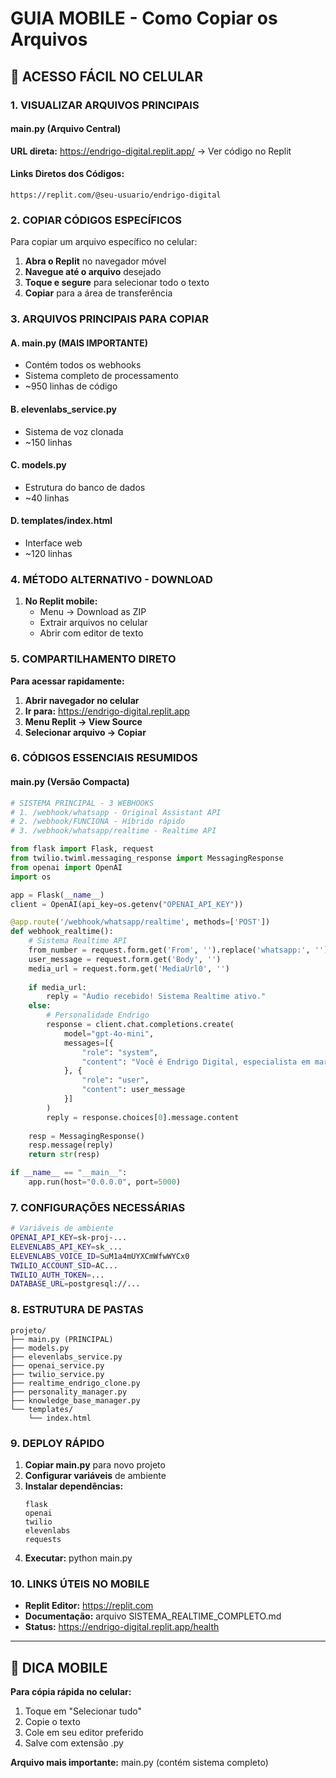# GUIA MOBILE - Como Copiar os Arquivos

## 📱 ACESSO FÁCIL NO CELULAR

### 1. VISUALIZAR ARQUIVOS PRINCIPAIS

#### main.py (Arquivo Central)
**URL direta:** https://endrigo-digital.replit.app/ → Ver código no Replit

#### Links Diretos dos Códigos:
```
https://replit.com/@seu-usuario/endrigo-digital
```

### 2. COPIAR CÓDIGOS ESPECÍFICOS

Para copiar um arquivo específico no celular:

1. **Abra o Replit** no navegador móvel
2. **Navegue até o arquivo** desejado
3. **Toque e segure** para selecionar todo o texto
4. **Copiar** para a área de transferência

### 3. ARQUIVOS PRINCIPAIS PARA COPIAR

#### A. main.py (MAIS IMPORTANTE)
- Contém todos os webhooks
- Sistema completo de processamento
- ~950 linhas de código

#### B. elevenlabs_service.py
- Sistema de voz clonada
- ~150 linhas

#### C. models.py 
- Estrutura do banco de dados
- ~40 linhas

#### D. templates/index.html
- Interface web
- ~120 linhas

### 4. MÉTODO ALTERNATIVO - DOWNLOAD

1. **No Replit mobile:**
   - Menu → Download as ZIP
   - Extrair arquivos no celular
   - Abrir com editor de texto

### 5. COMPARTILHAMENTO DIRETO

**Para acessar rapidamente:**

1. **Abrir navegador no celular**
2. **Ir para:** https://endrigo-digital.replit.app
3. **Menu Replit → View Source**
4. **Selecionar arquivo → Copiar**

### 6. CÓDIGOS ESSENCIAIS RESUMIDOS

#### main.py (Versão Compacta)
```python
# SISTEMA PRINCIPAL - 3 WEBHOOKS
# 1. /webhook/whatsapp - Original Assistant API
# 2. /webhook/FUNCIONA - Híbrido rápido  
# 3. /webhook/whatsapp/realtime - Realtime API

from flask import Flask, request
from twilio.twiml.messaging_response import MessagingResponse
from openai import OpenAI
import os

app = Flask(__name__)
client = OpenAI(api_key=os.getenv("OPENAI_API_KEY"))

@app.route('/webhook/whatsapp/realtime', methods=['POST'])
def webhook_realtime():
    # Sistema Realtime API
    from_number = request.form.get('From', '').replace('whatsapp:', '')
    user_message = request.form.get('Body', '')
    media_url = request.form.get('MediaUrl0', '')
    
    if media_url:
        reply = "Áudio recebido! Sistema Realtime ativo."
    else:
        # Personalidade Endrigo
        response = client.chat.completions.create(
            model="gpt-4o-mini",
            messages=[{
                "role": "system", 
                "content": "Você é Endrigo Digital, especialista em marketing."
            }, {
                "role": "user",
                "content": user_message
            }]
        )
        reply = response.choices[0].message.content
    
    resp = MessagingResponse()
    resp.message(reply)
    return str(resp)

if __name__ == "__main__":
    app.run(host="0.0.0.0", port=5000)
```

### 7. CONFIGURAÇÕES NECESSÁRIAS

```bash
# Variáveis de ambiente
OPENAI_API_KEY=sk-proj-...
ELEVENLABS_API_KEY=sk_...
ELEVENLABS_VOICE_ID=SuM1a4mUYXCmWfwWYCx0
TWILIO_ACCOUNT_SID=AC...
TWILIO_AUTH_TOKEN=...
DATABASE_URL=postgresql://...
```

### 8. ESTRUTURA DE PASTAS

```
projeto/
├── main.py (PRINCIPAL)
├── models.py
├── elevenlabs_service.py
├── openai_service.py
├── twilio_service.py
├── realtime_endrigo_clone.py
├── personality_manager.py
├── knowledge_base_manager.py
└── templates/
    └── index.html
```

### 9. DEPLOY RÁPIDO

1. **Copiar main.py** para novo projeto
2. **Configurar variáveis** de ambiente
3. **Instalar dependências:**
   ```
   flask
   openai
   twilio
   elevenlabs
   requests
   ```
4. **Executar:** python main.py

### 10. LINKS ÚTEIS NO MOBILE

- **Replit Editor:** https://replit.com
- **Documentação:** arquivo SISTEMA_REALTIME_COMPLETO.md
- **Status:** https://endrigo-digital.replit.app/health

---

## 🚀 DICA MOBILE

**Para cópia rápida no celular:**
1. Toque em "Selecionar tudo" 
2. Copie o texto
3. Cole em seu editor preferido
4. Salve com extensão .py

**Arquivo mais importante:** main.py (contém sistema completo)